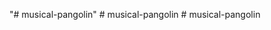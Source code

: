 "# musical-pangolin" 
#   m u s i c a l - p a n g o l i n  
 #   m u s i c a l - p a n g o l i n  
 
